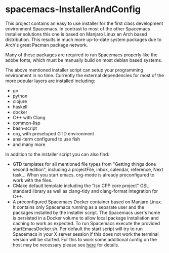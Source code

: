 # spacemacs-InstallerAndConfig

This project contains an easy to use installer for the first class development environment Spacemacs.
In contrast to most of the other Spacemacs installer solutions this one is based on Manjaro Linux an Arch based distribution.
This results in much more up-to-date system packages due to Arch's great Pacman package network.

Many of these packages are required to run Spacemacs properly like the adobe fonts, which must be manually build
on most debian based systems.

The above mentioned installer script can setup your programming environment in no time.
Currently the external dependencies for most of the more popular layers are installed including:
* go
* python
* clojure
* haskell
* docker
* C++ with Clang
* common-lisp
* bash-script
* org, with presetuped GTD environment
* ansi-term configured to use fish
* and many more

In addition to the installer script you can also find:
* GTD templates for all mentioned file types from "Getting things done second edition", including a projectFile, inbox, calendar, reference, Next task... When you start emacs, org-mode is already preconfigured to work with the files. 
* CMake default template including the "Iso CPP core project" GSL standard library as well as clang-tidy and clang-format integration for C++.
* A preconfigured Spacemacs Docker container based on Manjaro Linux. It contains only Spacemacs running as a separate user and the packages installed by the installer script. The Spacemacs user's home is persisted in a Docker volume to allow local package installation and caching to work as expected. To run Spacemacs execute the provided startEmacsDocker<OS>.sh. Per default the start script will try to run Spacemacs in your X server session if this does not work the terminal version will be started. For this to work some additional config on the host may be necessary please see [here](http://develop.spacemacs.org/layers/+distributions/spacemacs-docker/README.html) for details.